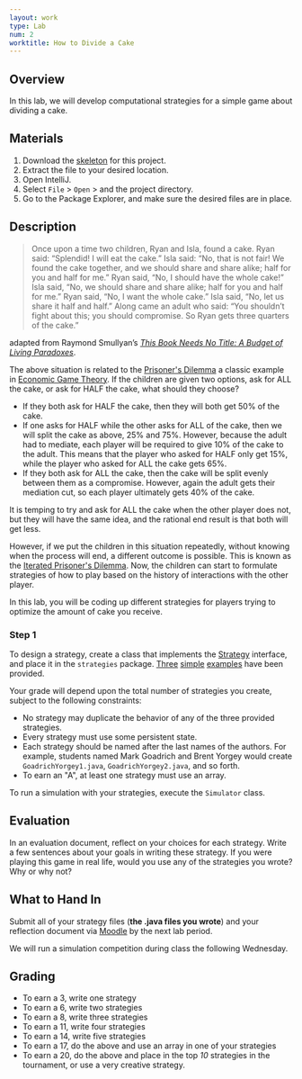 ```yaml
---
layout: work
type: Lab
num: 2
worktitle: How to Divide a Cake
---
```


## Overview

In this lab, we will develop computational strategies for a simple game
about dividing a cake.

## Materials


1.  Download the [skeleton](../code/cake151.zip) for this project.
2.  Extract the file to your desired location.
3.  Open IntelliJ.
4.  Select `File` \> `Open` \> and the project directory.
5.  Go to the Package Explorer, and make sure the desired files are in
    place.

## Description

> Once upon a time two children, Ryan and Isla, found a cake. Ryan said: “Splendid! I will eat the cake.” Isla said: “No, that is not fair! We found the cake together, and we should share and share alike; half for you and half for me.” Ryan said, “No, I should have the whole cake!” Isla said, “No, we should share and share alike; half for you and half for me.” Ryan said, “No, I want the whole cake.” Isla said, “No, let us share it half and half.” Along came an adult who said: “You shouldn’t fight about this; you should compromise. So Ryan gets three quarters of the cake.”

adapted from Raymond Smullyan’s *[This Book Needs No Title: A Budget of Living Paradoxes](https://www.amazon.com/This-Book-Needs-Title-Touchstone/dp/0671628313/)*.

The above situation is related to the [Prisoner's
Dilemma](https://en.wikipedia.org/wiki/Prisoner's_dilemma) a classic
example in [Economic Game
Theory](https://en.wikipedia.org/wiki/Game_theory). If the children
are given two options, ask for ALL the cake, or ask for HALF the cake, what
should they choose?

-   If they both ask for HALF the cake, then they will both get 50% of the cake.
-   If one asks for HALF while the other asks for ALL of the cake, then
we will split the cake as above, 25% and 75%. However, because the adult had to mediate, each player will be required to give 10% of the cake to the adult. This means that the player who asked for HALF only get 15%, while the player who asked for ALL the cake gets 65%.
-   If they both ask for ALL the cake, then the cake will be split evenly between them as a compromise. However, again the adult gets their mediation cut, so each player ultimately gets 40% of the cake.

It is temping to try and ask for ALL the cake when the other player does not, but they will have the same idea, and the rational end result is that both
will get less.

However, if we put the children in this situation repeatedly, without
knowing when the process will end, a different outcome is possible. This
is known as the [Iterated Prisoner's
Dilemma](https://en.wikipedia.org/wiki/Prisoner's_dilemma#The_iterated_prisoner's_dilemma).
Now, the children can start to formulate strategies of how to play based on
the history of interactions with the other player.

In this lab, you will be coding up different strategies for players trying
to optimize the amount of cake you receive.

### Step 1

To design a strategy, create a class that implements the
[Strategy](../code/Strategy.java) interface, and place it in the
`strategies` package. [Three](../code/Timid.java)
[simple](../code/Greedy.java) [examples](../code/Mimic.java) have been
provided.

Your grade will depend upon the total number of strategies you create,
subject to the following constraints:

-   No strategy may duplicate the behavior of any of the three provided
    strategies.
-   Every strategy must use some persistent state.
-   Each strategy should be named after the last names of the authors. For example,
    students named Mark Goadrich and Brent Yorgey would create `GoadrichYorgey1.java`,
    `GoadrichYorgey2.java`, and so forth.
-   To earn an "A", at least one strategy must use an array.

To run a simulation with your strategies, execute the `Simulator` class.

## Evaluation

In an evaluation document, reflect on your choices for each strategy.
Write a few sentences about your goals in writing these
strategy. If you were playing this game in real life, would you use
any of the strategies you wrote? Why or why not?

## What to Hand In

Submit all of your strategy files (**the .java files you wrote**) and your
reflection document via
[Moodle](http://moodle.hendrix.edu) by the next lab period.

We will run a simulation competition during class the following Wednesday.

## Grading

* To earn a 3, write one strategy
* To earn a 6, write two strategies
* To earn a 8, write three strategies
* To earn a 11, write four strategies
* To earn a 14, write five strategies
* To earn a 17, do the above and use an array in one of your strategies
* To earn a 20, do the above and place in the top *10* strategies in the tournament, or use a very creative strategy.
